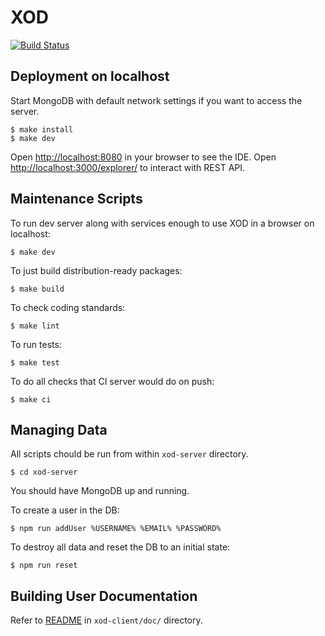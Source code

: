 XOD
===

[![Build Status](https://travis-ci.com/amperka/xod.svg?token=qpYnhqFDqibUozbjyas8&branch=master)](https://travis-ci.com/amperka/xod)

Deployment on localhost
-----------------------

Start MongoDB with default network settings if you want to access the server.

    $ make install
    $ make dev

Open <http://localhost:8080> in your browser to see the IDE.
Open <http://localhost:3000/explorer/> to interact with REST API.

Maintenance Scripts
-------------------

To run dev server along with services enough to use XOD in a browser on
localhost:

    $ make dev

To just build distribution-ready packages:

    $ make build

To check coding standards:

    $ make lint

To run tests:

    $ make test

To do all checks that CI server would do on push:

    $ make ci

Managing Data
-------------

All scripts chould be run from within `xod-server` directory.

    $ cd xod-server

You should have MongoDB up and running.

To create a user in the DB:

    $ npm run addUser %USERNAME% %EMAIL% %PASSWORD%

To destroy all data and reset the DB to an initial state:

    $ npm run reset

Building User Documentation
---------------------------

Refer to [README](xod-client/doc/README.md) in `xod-client/doc/` directory.
